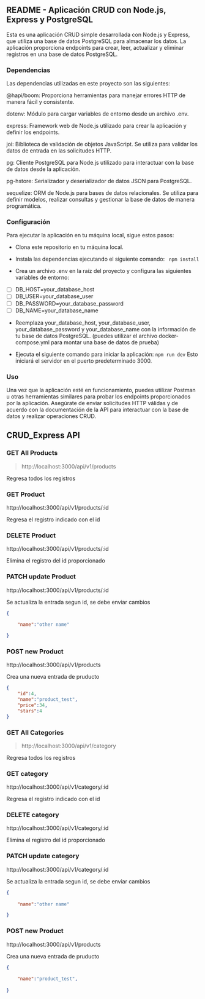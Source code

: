 ## README - Aplicación CRUD con Node.js, Express y PostgreSQL

Esta es una aplicación CRUD simple desarrollada con Node.js y Express, que utiliza una base de datos PostgreSQL para almacenar los datos. La aplicación proporciona endpoints para crear, leer, actualizar y eliminar registros en una base de datos PostgreSQL.


### Dependencias

Las dependencias utilizadas en este proyecto son las siguientes:

  

@hapi/boom: Proporciona herramientas para manejar errores HTTP de manera fácil y consistente.

dotenv: Módulo para cargar variables de entorno desde un archivo .env.

express: Framework web de Node.js utilizado para crear la aplicación y definir los endpoints.

joi: Biblioteca de validación de objetos JavaScript. Se utiliza para validar los datos de entrada en las solicitudes HTTP.

pg: Cliente PostgreSQL para Node.js utilizado para interactuar con la base de datos desde la aplicación.

pg-hstore: Serializador y deserializador de datos JSON para PostgreSQL.

sequelize: ORM de Node.js para bases de datos relacionales. Se utiliza para definir modelos, realizar consultas y gestionar la base de datos de manera programática.

### Configuración

Para ejecutar la aplicación en tu máquina local, sigue estos pasos:

  

- Clona este repositorio en tu máquina local.

- Instala las dependencias ejecutando el siguiente comando:
   ``` npm install```
-  Crea un archivo .env en la raíz del proyecto y configura las siguientes variables de entorno:

- [ ] DB_HOST=your_database_host
- [ ] DB_USER=your_database_user
- [ ] DB_PASSWORD=your_database_password
- [ ] DB_NAME=your_database_name
- Reemplaza your_database_host, your_database_user, your_database_password y your_database_name con la información de tu base de datos PostgreSQL.
(puedes utilizar el archivo docker-compose.yml para montar una base de datos de prueba)
  
- Ejecuta el siguiente comando para iniciar la aplicación: ``npm run dev``  Esto iniciará el servidor en el puerto predeterminado 3000.

### Uso

Una vez que la aplicación esté en funcionamiento, puedes utilizar Postman u otras herramientas similares para probar los endpoints proporcionados por la aplicación. Asegúrate de enviar solicitudes HTTP válidas y de acuerdo con la documentación de la API para interactuar con la base de datos y realizar operaciones CRUD. 

## CRUD_Express API

### GET  All Products 

> http://localhost:3000/api/v1/products

Regresa todos los registros

### GET Product

http://localhost:3000/api/v1/products/:id

Regresa el registro indicado con el id 

### DELETE Product 

http://localhost:3000/api/v1/products/:id

Elimina el registro del id proporcionado

### PATCH update Product 

http://localhost:3000/api/v1/products/:id

Se actualiza la entrada segun id, se debe enviar cambios

```json
{
    
    "name":"other name"

}
```

### POST new Product 

http://localhost:3000/api/v1/products

Crea una nueva entrada de pruducto
```json
{
    "id":4,
    "name":"product_test",
    "price":34,
    "stars":4
}
```


### GET  All Categories 

> http://localhost:3000/api/v1/category

Regresa todos los registros

### GET category

http://localhost:3000/api/v1/category/:id

Regresa el registro indicado con el id 

### DELETE category 

http://localhost:3000/api/v1/category/:id

Elimina el registro del id proporcionado

### PATCH update category 

http://localhost:3000/api/v1/category/:id

Se actualiza la entrada segun id, se debe enviar cambios

```json
{
    
    "name":"other name"

}
```

### POST new Product 

http://localhost:3000/api/v1/products

Crea una nueva entrada de pruducto
```json
{
   
    "name":"product_test",
   
}
```
